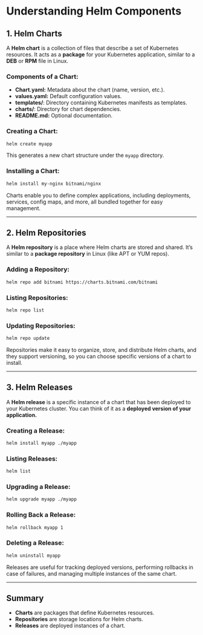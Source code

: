# Understanding Helm Components


## 1. Helm Charts

A **Helm chart** is a collection of files that describe a set of Kubernetes resources. It acts as a **package** for your Kubernetes application, similar to a **DEB** or **RPM** file in Linux.

### **Components of a Chart:**

* **Chart.yaml:** Metadata about the chart (name, version, etc.).
* **values.yaml:** Default configuration values.
* **templates/**: Directory containing Kubernetes manifests as templates.
* **charts/**: Directory for chart dependencies.
* **README.md:** Optional documentation.

### **Creating a Chart:**

```bash
helm create myapp
```

This generates a new chart structure under the `myapp` directory.

### **Installing a Chart:**

```bash
helm install my-nginx bitnami/nginx
```

Charts enable you to define complex applications, including deployments, services, config maps, and more, all bundled together for easy management.

---

## 2. Helm Repositories

A **Helm repository** is a place where Helm charts are stored and shared. It’s similar to a **package repository** in Linux (like APT or YUM repos).

### **Adding a Repository:**

```bash
helm repo add bitnami https://charts.bitnami.com/bitnami
```

### **Listing Repositories:**

```bash
helm repo list
```

### **Updating Repositories:**

```bash
helm repo update
```

Repositories make it easy to organize, store, and distribute Helm charts, and they support versioning, so you can choose specific versions of a chart to install.

---

## 3. Helm Releases

A **Helm release** is a specific instance of a chart that has been deployed to your Kubernetes cluster. You can think of it as a **deployed version of your application.**

### **Creating a Release:**

```bash
helm install myapp ./myapp
```

### **Listing Releases:**

```bash
helm list
```

### **Upgrading a Release:**

```bash
helm upgrade myapp ./myapp
```

### **Rolling Back a Release:**

```bash
helm rollback myapp 1
```

### **Deleting a Release:**

```bash
helm uninstall myapp
```

Releases are useful for tracking deployed versions, performing rollbacks in case of failures, and managing multiple instances of the same chart.

---

## Summary

* **Charts** are packages that define Kubernetes resources.
* **Repositories** are storage locations for Helm charts.
* **Releases** are deployed instances of a chart.

